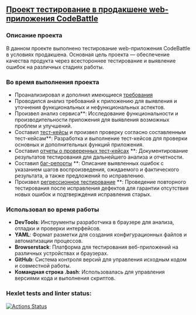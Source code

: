 
## [Проект тестирование в продакшене web-приложения CodeBattle](https://github.com/ViktorSmiryagin/qa-engineer-project-85)

### Описание проекта

В данном проекте выполнено тестирование web-приложения CodeBattle в условиях продакшена. Основная цель проекта — обеспечение качества продукта через всестороннее тестирование и выявление ошибок на различных стадиях работы.

### Во время выполнения проекта

* Проанализировал и дополнил имеющиеся [требования](https://github.com/ViktorSmiryagin/Test_CodeBattle/blob/main/requirements.yml) 
* Проводился анализ требований к приложению для выявления и уточнения функциональных и нефункциональных аспектов.
* Произвел анализ сервиса**: Исследование функциональности и производительности приложения для выявления возможных проблем и улучшений.
* Составил [тест-кейсы](https://github.com/ViktorSmiryagin/Test_CodeBattle/blob/main/test-cases.yml) и произвел проверку согласно составленным тест-кейсам**: Разработка и выполнение тест-кейсов для проверки основных и дополнительных функций приложения.
* Составил [отчеты о проверенных тест-кейсах](https://github.com/ViktorSmiryagin/Test_CodeBattle/blob/main/testing-report.yml) **: Документирование результатов тестирования для дальнейшего анализа и отчетности.
* Составил [баг-репорты](https://github.com/ViktorSmiryagin/Test_CodeBattle/blob/main/issues.yml) **: Описание выявленных ошибок с указанием шагов воспроизведения, ожидаемого и фактического результата, а также предложений по исправлению.
* Произвел [регрессионное тестирование](https://github.com/ViktorSmiryagin/Test_CodeBattle/blob/main/reopened_issues.yml) **: Проведение повторного тестирования после исправления дефектов для гарантии отсутствия новых ошибок и подтверждения исправления старых.

### Использовал во время работы

* **DevTools**: Инструменты разработчика в браузере для анализа, отладки и проверки интерфейсов.
* **YAML**: Формат разметки для создания конфигурационных файлов и автоматизации процессов.
* **Browserstack**: Платформа для тестирования веб-приложений на различных устройствах и браузерах.
* **GitHub**: Система контроля версий для управления исходным кодом и совместной работы.
* **Командная строка .bash**: Использовалась для управления версиями кода и выполнения скриптов.


### Hexlet tests and linter status:
[![Actions Status](https://github.com/ViktorSmiryagin/qa-engineer-project-85/actions/workflows/hexlet-check.yml/badge.svg)](https://github.com/ViktorSmiryagin/qa-engineer-project-85/actions)
